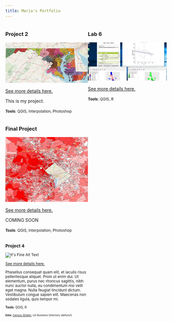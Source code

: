```yaml
---
title: Maria's Portfolio
---
```

<!--This is the first row of projects -->
<div style="display:table-row; width:100%; table-layout: fixed">
<div style="display: table-cell; width:370px; margin-right:3px" markdown="1">

### Project 2 

![p2.JPG](Project_2/p2.JPG)

[See more details here.](https://github.com/Maria37/maria37.github.io/blob/master/Project_2/project2.md)

This is my project.

<small>__Tools__: QGIS, Interpolation, Photoshop</small>


</div>

<div style="display: table-cell; width:370px" markdown="1">

### Lab 6

![L6.JPG](Lab_6/L6.JPG)

[See more details here.](https://github.com/Maria37/maria37.github.io/blob/master/Lab_6/Lab6.md)


<small>__Tools__: QGIS, R</small>

</div>
</div>
<!--This is the second row of projects -->
<div style="display:table-row; width:100%; table-layout: fixed">
<div style="display: table-cell; width:370px; margin-right:3px" markdown="1">

### Final Project 

![screenshot.PNG](project_2/screenshot.PNG)

[See more details here.](https://dillonma.github.io/project1_bamap/project1.html)

COMING SOON

<small>__Tools__: QGIS, Interpolation, Photoshop


<div style="display: table-cell; width:370px" markdown="1">

### Project 4

![It's Fine Alt Text](project4_demo/p4_teaser.png)

[See more details here.](https://dillonma.github.io/project2_sfi/project2.html)

Phasellus consequat quam elit, et iaculis risus pellentesque aliquet. Proin ut enim dui. Ut elementum, purus nec rhoncus sagittis, nibh nunc auctor nulla, eu condimentum nisi velit eget magna. Nulla feugiat tincidunt dictum. Vestibulum congue sapien elit. Maecenas non sodales ligula, quis tempor mi. 

<small>__Tools__: QGIS, R

<small>__Data__:
[Census Streets](https://www.census.gov/cgi-bin/geo/shapefiles/index.php), US Business Directory (defunct)</small>

</div>
</div>
